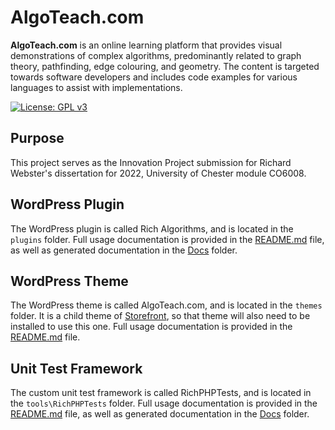 # AlgoTeach.com

**AlgoTeach.com** is an online learning platform that provides visual demonstrations of complex algorithms, predominantly related to graph theory, pathfinding, edge colouring, and geometry. The content is targeted towards software developers and includes code examples for various languages to assist with implementations.

[![License: GPL v3](https://img.shields.io/badge/License-GPLv3-blue.svg)](https://www.gnu.org/licenses/gpl-3.0)

## Purpose
This project serves as the Innovation Project submission for Richard Webster's dissertation for 2022, University of Chester module CO6008.

## WordPress Plugin

The WordPress plugin is called Rich Algorithms, and is located in the `plugins` folder. Full usage documentation is provided in the [README.md](plugins/rich-algorithms/README.md) file, as well as generated documentation in the [Docs](plugins/rich-algorithms/Docs) folder.

## WordPress Theme

The WordPress theme is called AlgoTeach.com, and is located in the `themes` folder. It is a child theme of [Storefront](https://en-gb.wordpress.org/themes/storefront/), so that theme will also need to be installed to use this one. Full usage documentation is provided in the [README.md](themes/algo-teach/README.md) file.

## Unit Test Framework

The custom unit test framework is called RichPHPTests, and is located in the `tools\RichPHPTests` folder. Full usage documentation is provided in the [README.md](tools/RichPHPTests/README.md) file, as well as generated documentation in the [Docs](tools/RichPHPTests/Docs) folder.

